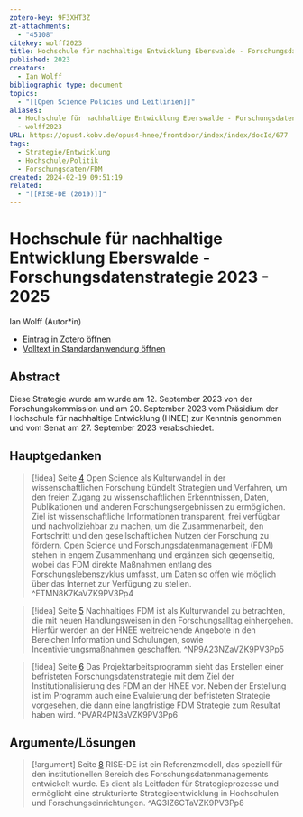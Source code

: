 ```yaml
---
zotero-key: 9F3XHT3Z
zt-attachments:
  - "45108"
citekey: wolff2023
title: Hochschule für nachhaltige Entwicklung Eberswalde - Forschungsdatenstrategie 2023 - 2025
published: 2023
creators:
  - Ian Wolff
bibliographic type: document
topics:
  - "[[Open Science Policies und Leitlinien]]"
aliases:
  - Hochschule für nachhaltige Entwicklung Eberswalde - Forschungsdatenstrategie 2023 - 2025
  - wolff2023
URL: https://opus4.kobv.de/opus4-hnee/frontdoor/index/index/docId/677
tags:
  - Strategie/Entwicklung
  - Hochschule/Politik
  - Forschungsdaten/FDM
created: 2024-02-19 09:51:19
related:
  - "[[RISE-DE (2019)]]"
---
```

# Hochschule für nachhaltige Entwicklung Eberswalde - Forschungsdatenstrategie 2023 - 2025
Ian Wolff (Autor\*in)

- [Eintrag in Zotero öffnen](zotero://select/library/items/9F3XHT3Z) 
- [Volltext in Standardanwendung öffnen](<file:///C:/Users/mittelba/Zotero/miba/storage/VZK9PV3P/Wolff_2023_Forschungsdatenstrategie%202023%20-%202025.pdf>)
 
## Abstract
Diese Strategie wurde am wurde am 12. September 2023 von der Forschungskommission und am 20. September 2023 vom Präsidium der Hochschule für nachhaltige Entwicklung (HNEE) zur Kenntnis genommen und vom Senat am 27. September 2023 verabschiedet.


## Hauptgedanken
> [!idea]  Seite [4](zotero://open-pdf/library/items/VZK9PV3P?page=4&annotation=ETMN8K7K)
> Open Science als Kulturwandel in der wissenschaftlichen Forschung bündelt Strategien und Verfahren, um den freien Zugang zu wissenschaftlichen Erkenntnissen, Daten, Publikationen und anderen Forschungsergebnissen zu ermöglichen. Ziel ist wissenschaftliche Informationen transparent, frei verfügbar und nachvollziehbar zu machen, um die Zusammenarbeit, den Fortschritt und den gesellschaftlichen Nutzen der Forschung zu fördern. Open Science und Forschungsdatenmanagement (FDM) stehen in engem Zusammenhang und ergänzen sich gegenseitig, wobei das FDM direkte Maßnahmen entlang des Forschungslebenszyklus umfasst, um Daten so offen wie möglich über das Internet zur Verfügung zu stellen.
> ^ETMN8K7KaVZK9PV3Pp4

> [!idea]  Seite [5](zotero://open-pdf/library/items/VZK9PV3P?page=5&annotation=NP9A23NZ)
> Nachhaltiges FDM ist als Kulturwandel zu betrachten, die mit neuen Handlungsweisen in den Forschungsalltag einhergehen. Hierfür werden an der HNEE weitreichende Angebote in den Bereichen Information und Schulungen, sowie Incentivierungsmaßnahmen geschaffen.
> ^NP9A23NZaVZK9PV3Pp5

> [!idea]  Seite [6](zotero://open-pdf/library/items/VZK9PV3P?page=6&annotation=PVAR4PN3)
> Das Projektarbeitsprogramm sieht das Erstellen einer befristeten Forschungsdatenstrategie mit dem Ziel der Institutionalisierung des FDM an der HNEE vor. Neben der Erstellung ist im Programm auch eine Evaluierung der befristeten Strategie vorgesehen, die dann eine langfristige FDM Strategie zum Resultat haben wird.
> ^PVAR4PN3aVZK9PV3Pp6

## Argumente/Lösungen
> [!argument]  Seite [8](zotero://open-pdf/library/items/VZK9PV3P?page=8&annotation=AQ3IZ6CT)
> RISE-DE ist ein Referenzmodell, das speziell für den institutionellen Bereich des Forschungsdatenmanagements entwickelt wurde. Es dient als Leitfaden für Strategieprozesse und ermöglicht eine strukturierte Strategieentwicklung in Hochschulen und Forschungseinrichtungen.
> ^AQ3IZ6CTaVZK9PV3Pp8

